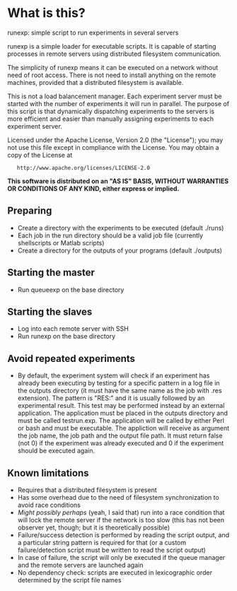 What is this?
==

runexp: simple script to run experiments in several servers

runexp is a simple loader for executable scripts. It is capable of starting processes in remote servers using
distributed filesystem communication.

The simplicity of runexp means it can be executed on a network without need of root access. There is not need
to install anything on the remote machines, provided that a distributed filesystem is available.

This is not a load balancement manager. Each experiment server must be started with the number of experiments
it will run in parallel. The purpose of this script is that dynamically dispatching experiments to the servers
is more efficient and easier than manually assigning experiments to each experiment server.

Licensed under the Apache License, Version 2.0 (the "License"); you may not use this file except in
compliance with the License. You may obtain a copy of the License at

       http://www.apache.org/licenses/LICENSE-2.0

**This software is distributed on an "AS IS" BASIS, WITHOUT WARRANTIES OR CONDITIONS OF ANY KIND,
either express or implied.**



Preparing
---------

- Create a directory with the experiments to be executed (default ./runs)
- Each job in the run directory should be a valid job file (currently shellscripts or Matlab scripts)
- Create a directory for the outputs of your programs (default ./outputs)



Starting the master
-------------------

- Run queueexp on the base directory



Starting the slaves
-------------------

- Log into each remote server with SSH
- Run runexp on the base directory



Avoid repeated experiments
--------------------------

- By default, the experiment system will check if an experiment has already been executing by testing for a specific
  pattern in a log file in the outputs directory (it must have the same name as the job with .res extension). The
  pattern is "RES:" and it is usually followed by an experimental result. This test may be performed instead by an
  external application. The application must be placed in the outputs directory and must be called testrun.exp. The
  application will be called by either Perl or bash and must be executable. The appliction will receive as argument the
  job name, the job path and the output file path. It must return false (not 0) if the experiment was already executed
  and 0 if the experiment should be executed again.



Known limitations
-----------

- Requires that a distributed filesystem is present
- Has some overhead due to the need of filesystem synchronization to avoid race conditions
- *Might possibly perhaps* (yeah, I said that) run into a race condition that will lock the remote server if the network is too slow (this has not
been observer yet, though; but it is theoretically possible)
- Failure/success detection is performed by reading the script output, and a particular string pattern is required
for that (or a custom failure/detection script must be written to read the script output)
- In case of failure, the script will only be executed if the queue manager and the remote servers are launched again
- No dependency check: scripts are executed in lexicographic order determined by the script file names
